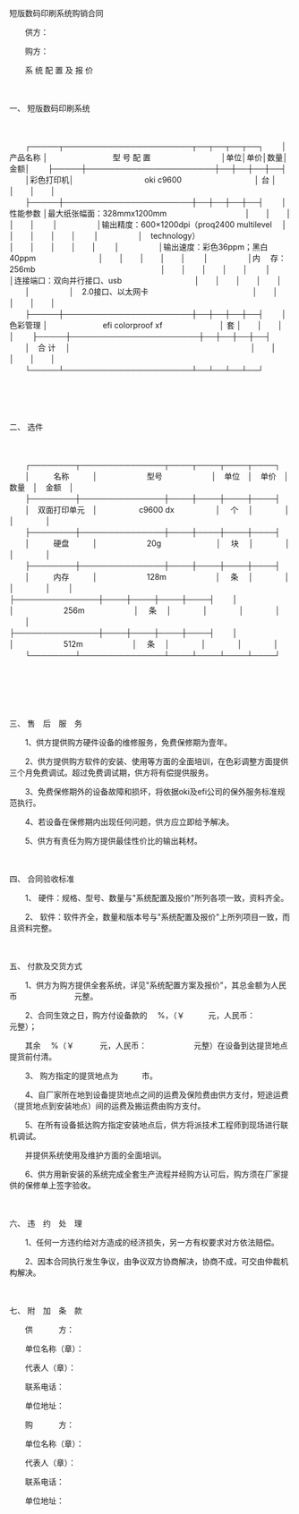 



短版数码印刷系统购销合同



 

　　供方：

　　购方：　　

　　系 统 配 置 及 报 价

　　

一、
 短版数码印刷系统

　　


　　┌─────┬───────────────────────┬──┬──┬──┬──┐
　　│ 产品名称 │　　　　　　　　 型 号 配 置　　　　　　　　　│单位│单价│数量│金额│
　　├─────┼───────────────────────┼──┼──┼──┼──┤
　　│彩色打印机│　　　　　　　　　oki c9600　　　　　　　　　 │ 台 │　　│　　│　　│
　　├─────┼───────────────────────┼──┼──┼──┼──┤
　　│ 性能参数 │最大纸张幅面：328mmx1200mm　　　　　　　　　　│　　│　　│　　│　　│
　　│　　　　　│输出精度：600×1200dpi（proq2400 multilevel　 │　　│　　│　　│　　│
　　│　　　　　│　technology）　　　　　　　　　　　　　　　　│　　│　　│　　│　　│
　　│　　　　　│输出速度：彩色36ppm；黑白40ppm　　　　　　　　│　　│　　│　　│　　│
　　│　　　　　│内　 存：256mb　　　　　　　　　　　　　　　　│　　│　　│　　│　　│
　　│　　　　　│连接端口：双向并行接口、usb　　　　　　　　　 │　　│　　│　　│　　│
　　│　　　　　│　2.0接口、以太网卡　　　　　　　　　　　　　 │　　│　　│　　│　　│
　　├─────┼───────────────────────┼──┼──┼──┼──┤
　　│ 色彩管理 │　　　　　　　efi colorproof xf　　　　　　　 │ 套 │　　│　　│　　│
　　├─────┼───────────────────────┼──┼──┼──┼──┤
　　│　合 计　 │　　　　　　　　　　　　　　　　　　　　　　　│　　│　　│　　│　　│
　　└─────┴───────────────────────┴──┴──┴──┴──┘
　　


　　

　　

二、
 选件

　　


　　┌────────┬───────────────┬────┬────┬────┬────┐
　　│　　　名称　　　│　　　　　　 型号　　　　　　 │　单位　│　单价　│　数量　│　金额　│
　　├────────┼───────────────┼────┼────┼────┼────┤
　　│　双面打印单元　│　　　　　 c9600 dx　　　　　 │　 个　 │　　　　│　　　　│　　　　│
　　├────────┼───────────────┼────┼────┼────┼────┤
　　│　　　硬盘　　　│　　　　　　 20g　　　　　　　│　 块　 │　　　　│　　　　│　　　　│
　　├────────┼───────────────┼────┼────┼────┼────┤
　　│　　　内存　　　│　　　　　　 128m　　　　　　 │　 条　 │　　　　│　　　　│　　　　│
　　│　　　　　　　　├───────────────┼────┼────┼────┼────┤
　　│　　　　　　　　│　　　　　　 256m　　　　　　 │　 条　 │　　　　│　　　　│　　　　│
　　│　　　　　　　　├───────────────┼────┼────┼────┼────┤
　　│　　　　　　　　│　　　　　　 512m　　　　　　 │　 条　 │　　　　│　　　　│　　　　│
　　└────────┴───────────────┴────┴────┴────┴────┘
　　


　　

　　

三、
售　后　服　务　　

　　1、供方提供购方硬件设备的维修服务，免费保修期为壹年。

　　2、供方提供购方软件的安装、使用等方面的全面培训，在色彩调整方面提供三个月免费调试。超过免费调试期，供方将有偿提供服务。

　　3、免费保修期外的设备故障和损坏，将依据oki及efi公司的保外服务标准规范执行。

　　4、若设备在保修期内出现任何问题，供方应立即给予解决。

　　5、供方有责任为购方提供最佳性价比的输出耗材。

　　

四、
合同验收标准　　

　　1、 硬件：规格、型号、数量与"系统配置及报价"所列各项一致，资料齐全。

　　2、 软件：软件齐全，数量和版本号与"系统配置及报价"上所列项目一致，而且资料完整。

　　

五、
付款及交货方式　　

　　1、供方为购方提供全套系统，详见"系统配置方案及报价"，其总金额为人民币　　　　　　　 元整。

　　2、合同生效之日，购方付设备款的　 %，（￥　　　元，人民币：　　　　　　　 元整）；

　　其余　 %（￥　　　 元，人民币：　　　　　　元整）在设备到达提货地点提货前付清。

　　3、 购方指定的提货地点为　　　市。

　　4、自厂家所在地到设备提货地点之间的运费及保险费由供方支付，短途运费（提货地点到安装地点）间的运费及搬运费由购方支付。

　　5、在所有设备抵达购方指定安装地点后，供方将派技术工程师到现场进行联机调试。

　　并提供系统使用及维护方面的全面培训。 

　　6、供方用新安装的系统完成全套生产流程并经购方认可后，购方须在厂家提供的保修单上签字验收。

　　

六、
违　约　处　理　　

　　1、任何一方违约给对方造成的经济损失，另一方有权要求对方依法赔偿。

　　2、因本合同执行发生争议，由争议双方协商解决，协商不成，可交由仲裁机构解决。

　　

七、
附　加　条　款　　

　　供　　　 方：

　　单位名称（章）：

　　代表人（章）：

　　联系电话：

　　单位地址：　　

　　购　　　 方：

　　单位名称（章）：

　　代表人（章）：

　　联系电话：

　　单位地址：